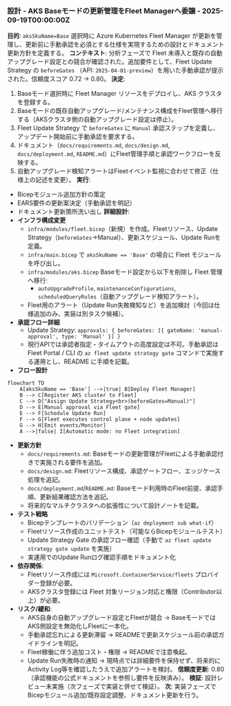 ### 設計 - AKS Baseモードの更新管理をFleet Managerへ委譲 - 2025-09-19T00:00:00Z
**目的**: `aksSkuName=Base` 選択時に Azure Kubernetes Fleet Manager が更新を管理し、更新前に手動承認を必須とする仕様を実現するための設計とドキュメント更新方針を定義する。
**コンテキスト**: 分析フェーズで Fleet 未導入と既存の自動アップグレード設定との競合が確認された。追加要件として、Fleet Update Strategy の `beforeGates` （API: `2025-04-01-preview`）を用いた手動承認が提示された。信頼度スコア 0.72 → 0.80。
**決定**:
1. Baseモード選択時に Fleet Manager リソースをデプロイし、AKS クラスタを登録する。
2. Baseモードの既存自動アップグレード/メンテナンス構成をFleet管理へ移行する（AKSクラスタ側の自動アップグレード設定は停止）。
3. Fleet Update Strategy で `beforeGates` に `Manual` 承認ステップを定義し、アップデート開始前に手動承認を要求する。
4. ドキュメント（`docs/requirements.md`, `docs/design.md`, `docs/deployment.md`, `README.md`）にFleet管理手順と承認ワークフローを反映する。
5. 自動アップグレード検知アラートはFleetイベント監視に合わせて修正（仕様上の記述を変更）。
**実行**:
- Bicepモジュール追加方針の策定
- EARS要件の更新案決定（手動承認を明記）
- ドキュメント更新箇所洗い出し
**詳細設計**:
- **インフラ構成変更**
  - `infra/modules/fleet.bicep`（新規）を作成。Fleetリソース、Update Strategy（`beforeGates`→Manual）、更新スケジュール、Update Runを定義。
  - `infra/main.bicep` で `aksSkuName == 'Base'` の場合に Fleet モジュールを呼び出し。
  - `infra/modules/aks.bicep` Baseモード設定から以下を削除し Fleet 管理へ移行:
    - `autoUpgradeProfile`, `maintenanceConfigurations`, `scheduledQueryRules`（自動アップグレード検知アラート）。
  - Fleet用のアラート（Update Run失敗検知など）を追加検討（今回は仕様追加のみ、実装は別タスク候補）。
- **承認フロー詳細**
  - Update Strategy: `approvals: { beforeGates: [{ gateName: 'manual-approval', type: 'Manual' }] }`
  - 現行APIでは承認者指定・タイムアウトの高度設定は不可。手動承認は Fleet Portal / CLI の `az fleet update strategy gate` コマンドで実施する運用とし、README に手順を記載。
- **フロー設計**
```mermaid
flowchart TD
    A[aksSkuName == 'Base'] -->|true| B[Deploy Fleet Manager]
    B --> C[Register AKS cluster to Fleet]
    C --> D["Assign Update Strategy<br>(beforeGates=Manual)"]
    D --> E[Manual approval via Fleet gate]
    E --> F[Schedule Update Run]
    F --> G[Fleet executes control plane + node updates]
    G --> H[Emit events/Monitor]
    A -->|false| I[Automatic mode: no Fleet integration]
```
- **更新方針**
  - `docs/requirements.md`: Baseモードの更新管理がFleetによる手動承認付きで実施される要件を追加。
  - `docs/design.md`: Fleetリソース構成、承認ゲートフロー、エッジケース処理を追記。
  - `docs/deployment.md`/`README.md`: Baseモード利用時のFleet前提、承認手順、更新結果確認方法を追記。
  - 将来的なマルチクラスタへの拡張性について設計ノートを記載。
- **テスト戦略**
  - Bicepテンプレートのバリデーション（`az deployment sub what-if`）
  - Fleetリソース作成のユニットテスト（可能ならBicepモジュールテスト）
  - Update Strategy Gate の承認フロー確認（手動で `az fleet update strategy gate update` を実施）
  - 実運用でのUpdate Runログ確認手順をドキュメント化
- **依存関係**:
  - Fleetリソース作成には `Microsoft.ContainerService/fleets` プロバイダー登録が必要。
  - AKSクラスタ登録には Fleet 対象リージョン対応と権限（Contributor以上）が必要。
- **リスク/緩和**:
  - AKS自身の自動アップグレード設定とFleetが競合 → BaseモードではAKS側設定を無効化しFleetに一本化。
  - 手動承認忘れによる更新滞留 → READMEで更新スケジュール前の承認ガイドラインを明記。
  - Fleet稼働に伴う追加コスト・権限 → READMEで注意喚起。
  - Update Run失敗時の通知 → 現時点では詳細要件を保持せず、将来的にActivity Log等を確認したうえで追加アラートを検討。
**信頼度更新**: 0.80（承認機能の公式ドキュメントを参照し要件を反映済み）。
**検証**: 設計レビュー未実施（次フェーズで実装と併せて検証）。
**次**: 実装フェーズでBicepモジュール追加/既存設定調整、ドキュメント更新を行う。
